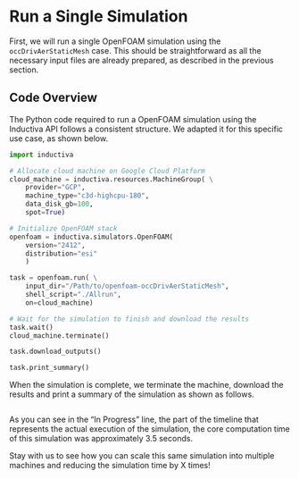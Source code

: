 # Run a Single Simulation
First, we will run a single OpenFOAM simulation using the `occDrivAerStaticMesh` 
case. This should be straightforward as all the necessary input files are 
already prepared, as described in the previous section.

## Code Overview
The Python code required to run a OpenFOAM simulation using the Inductiva API follows a consistent structure. We adapted it for this specific use case, as shown below.

```python
import inductiva

# Allocate cloud machine on Google Cloud Platform
cloud_machine = inductiva.resources.MachineGroup( \
    provider="GCP",
    machine_type="c3d-highcpu-180",
    data_disk_gb=100,
    spot=True)

# Initialize OpenFOAM stack
openfoam = inductiva.simulators.OpenFOAM(
    version="2412",
    distribution="esi"
    )

task = openfoam.run( \
    input_dir="/Path/to/openfoam-occDrivAerStaticMesh",
    shell_script="./Allrun",
    on=cloud_machine)

# Wait for the simulation to finish and download the results
task.wait()
cloud_machine.terminate()

task.download_outputs()

task.print_summary()
```

When the simulation is complete, we terminate the machine, download the results
and print a summary of the simulation as shown as follows.

```
```

As you can see in the “In Progress” line, the part of the timeline that
represents the actual execution of the simulation, the core computation time of
this simulation was approximately 3.5 seconds.

Stay with us to see how you can scale this same simulation into multiple machines
and reducing the simulation time by X times! 

